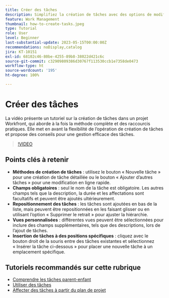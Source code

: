 ```yaml
---
title: Créer des tâches
description: Simplifiez la création de tâches avec des options de modification détaillée ou en ligne, de repositionnement flexible, d’affichages personnalisés pour des champs supplémentaires et d’emplacement spécifique, comme l’utilisation de « Insérer la tâche ci-dessous » dans Workfront.
feature: Work Management
thumbnail: how-to-create-tasks.jpeg
type: Tutorial
role: User
level: Beginner
last-substantial-update: 2023-05-15T00:00:00Z
recommendations: noDisplay,catalog
jira: KT-10151
exl-id: 68102c46-80be-4255-89b8-38022d421c6c
source-git-commit: c32909809386d30767f113530ccb1e7358de0473
workflow-type: ht
source-wordcount: '195'
ht-degree: 100%

---
```


# Créer des tâches

La vidéo présente un tutoriel sur la création de tâches dans un projet Workfront, qui aborde à la fois la méthode complète et des raccourcis pratiques. Elle met en avant la flexibilité de l’opération de création de tâches et propose des conseils pour une gestion efficace des tâches.


>[!VIDEO](https://video.tv.adobe.com/v/3419372/?quality=12&learn=on&enablevpops)

## Points clés à retenir

* **Méthodes de création de tâches** : utilisez le bouton « Nouvelle tâche » pour une création de tâche détaillée ou le bouton « Ajouter d’autres tâches » pour une modification en ligne rapide.
* **Champs obligatoires** : seul le nom de la tâche est obligatoire. Les autres champs tels que la description, la durée et les affectations sont facultatifs et peuvent être ajoutés ultérieurement.
* **Repositionnement des tâches** : les tâches sont ajoutées en bas de la liste, mais peuvent être repositionnées en les faisant glisser ou en utilisant l’option « Supprimer le retrait » pour ajuster la hiérarchie.
* **Vues personnalisées** : différentes vues peuvent être sélectionnées pour inclure des champs supplémentaires, tels que des descriptions, lors de l’ajout de tâches.
* **Insertion de tâches à des positions spécifiques** : cliquez avec le bouton droit de la souris entre des tâches existantes et sélectionnez « Insérer la tâche ci-dessous » pour placer une nouvelle tâche à un emplacement spécifique.


## Tutoriels recommandés sur cette rubrique

* [Comprendre les tâches parent-enfant](/help/manage-work/tasks/understand-parent-child-tasks.md)
* [Utiliser des tâches](/help/manage-work/tasks/work-with-tasks.md)
* [Affecter des tâches à partir du plan de projet](/help/manage-work/tasks/assign-tasks-from-the-project-plan.md)
